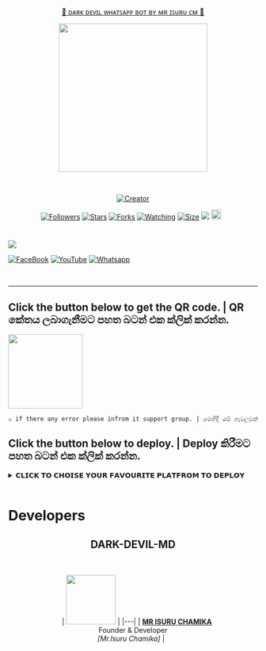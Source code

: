 <p align="center"> 
<u>👹 ᴅᴀʀᴋ ᴅᴇᴠɪʟ ᴡʜᴀᴛꜱᴀᴘᴘ ʙᴏᴛ ʙʏ ᴍʀ ɪꜱᴜʀᴜ ᴄᴍ 👹</u>
</p>
<p align="center">
<img src="https://i.ibb.co/qssxpf9/1703142404763.jpg" width="300" height="300"/>
</p>
<p align="center">
  <a href="#"><img src="http://readme-typing-svg.herokuapp.com?color=d1fa02&center=true&vCenter=true&multiline=false&lines=DARK+DEVIL+WHATSAPP+BOT" alt="">
</p>
<p align="center">
<a href="#"><img title="Creator" src="https://img.shields.io/badge/Creator-MrIsuru-red.svg?style=for-the-badge&logo=github"></a>
</p>
<p align="center">
<a href="https://github.com/isuru-new?tab=followers"><img title="Followers" src="https://img.shields.io/github/followers/AlipBot?color=green&style=flat-square"></a>
<a href="https://github.com/isuru-new/dark-devil-md/stargazers/"><img title="Stars" src="https://img.shields.io/github/stars/isuru-new/dark-devil-md?color=white&style=flat-square"></a>
<a href="https://github.com/isuru-new/dark-devil-md/network/members"><img title="Forks" src="https://img.shields.io/github/forks/isuru-new/dark-devil-md?color=yellow&style=flat-square"></a>
<a href="https://github.com/isuru-new/dark-devil-md/watchers"><img title="Watching" src="https://img.shields.io/github/watchers/isuru-new/dark-devil-md?label=Watchers&color=red&style=flat-square"></a>
<a href="https://github.com/isuru-new/dark-devil-md/"><img title="Size" src="https://img.shields.io/github/repo-size/AlipBot/Api-Alpis?style=flat-square&color=darkred"></a>
<a href="https://hits.seeyoufarm.com"><img src="https://hits.seeyoufarm.com/api/count/incr/badge.svg?url=https://github.com/isuru-new/dark-devil-md/%2Fhit-counter&count_bg=%2379C83D&title_bg=%23555555&icon=probot.svg&icon_color=%2304FF00&title=hits&edge_flat=false"/></a>
<a href="https://github.com/isuru-new/dark-devil-md/graphs/commit-activity"><img height="20" src="https://img.shields.io/badge/Maintained-No-red.svg"></a>&nbsp;&nbsp;
</p>

# 

<a align="center"><img src="https://profile-counter.glitch.me/dark-devil-md/count.svg" /></a>

<a href="https://www.facebook.com/profile.php?id=100083932857385&mibextid=ZbWKwL/"><img alt="FaceBook" src="https://img.shields.io/badge/-FaceBook%20-lightgrey?style=for-the-badge&logo=facebook&logoColor=blue"/></a>
<a href="https://youtube.com/@doom_music_00?si=U8cbhWZNe_avLBSt"><img alt="YouTube" src="https://img.shields.io/badge/-YouTube%20-lightgrey?style=for-the-badge&logo=YouTube&logoColor=red"/></a>
<a href="https://chat.whatsapp.com/Ko2HfqBt5mjEsmV9fY7Bsq"><img alt="Whatsapp" src="https://img.shields.io/badge/-Whatsapp%20-lightgrey?style=for-the-badge&logo=Whatsapp&logoColor=Green"/></a>

  
***

## Click the button below to get the QR code. | QR කේතය ලබාගැනීමට පහත බටන් එක ක්ලික් කරන්න.

<div align="left"><a href="https://replit.com/@SithumKalhara/SITHUWA-MD"><img src="https://repl.it/badge/github/quiec/whatsasena" width="150" ></a></div>

```bash
⚠️ if there any error please infrom it support group. | මෙහිදී යම් ගැටලුවක් ඇති උවහොත් සහය සමූහය වෙත සම්බන්ධ වන්න.
```

## Click the button below to deploy. | Deploy කිරීමට පහත බටන් එක ක්ලික් කරන්න.

<details close>
<summary>𝗖𝗟𝗜𝗖𝗞 𝗧𝗢 𝗖𝗛𝗢𝗜𝗦𝗘 𝗬𝗢𝗨𝗥 𝗙𝗔𝗩𝗢𝗨𝗥𝗜𝗧𝗘 𝗣𝗟𝗔𝗧𝗙𝗥𝗢𝗠 𝗧𝗢 𝗗𝗘𝗣𝗟𝗢𝗬</summary>

<br><br>   
   
<h4 align="center"> Deploy on Repl.it
</h4>

<p align="center" >
    <a href="https://repl.it/github/isuru-new/dark-devil-md">
    <img src="https://i.ibb.co/zrB5kMh/deploy-on-repl.jpg" width="170px" alt="Deploy on Repl.it" >
    </a>
</p>

<p align="center" >
<a href="https://youtube.com/@doom_music_00?si=U8cbhWZNe_avLBSt">
    <img src="https://telegra.ph/file/ae251b53658a5505965ad.png" width="170px" alt="Deploy on Repl.it" >
    </a>
</p>

<p align="center" >
    <br>
__________________________
    <br>
</p>

<br>
      
<h4 align="center"> Deploy on Koyeb
</h4>
      
<p align="center">
    <a href="https://app.koyeb.com/apps/deploy?type=git&repository=github.com/Sithuwa/SITHUWA-MD&branch=main&env[SESSION_ID]&env[OWNER_NUMBER]=94759333625&env[MONGODB_URI]&&env[OWNER_NAME]=SITHUM&env[KOYEB_API]&env[PREFIX]=.&env[ALIVE_IMG]=https://telegra.ph/file/f9e51e5d61e439020720a.jpg&env[global_url]=instagram.com&env[FAKE_COUNTRY_CODE]=92&env[READ_MESSAGE]=false&env[DISABLE_PM]=false&env[WORKTYPE]=public&env[THEME]=sithuwa-md&env[PACK_INFO]=SITHUWA-MD;BY-SITHUM-KALHARA&name=SITHUWA-MD&env[KOYEB_NAME]=SITHUWA-MD&env[ANTILINK_VALUES]=chat.whatsapp.com&env[PORT]=8000)">
    <img src="https://www.koyeb.com/static/images/deploy/button.svg" alt="Deploy on Koyeb" width="155px">
    </a>
   
</p>


<p align="center" >
    <br>
    __________________________
    <br>
</p>


<br>

<h4 align="center"> Deploy on Heroku
</h4>

</p>

<p align="center" >
    <a href="https://heroku.com/deploy?template=https://github.com/isuru-new/dark-devil-md">
    <img src="https://www.herokucdn.com/deploy/button.png" width="160px" alt="Deploy on Heroku" >
    </a>

</p>

<p align="center" >
    <br>
    __________________________
    <br>
<h4 align="center"> Deploy on Mogenius
</h4>
  
<p align="center">
    <a href="https://studio.mogenius.com/">
    <img src="https://www.cloudflare.com/static/90073b1e5bd8a0765640a20febb3dc22/mogenius_logo_quer.png" alt="Deploy on Mogenius" width="170px">
    </a>
  
<p align="center" >
    <br>
    __________________________
    <br>
</p>

<br>

<h4 align="center"> Deploy on Uffizzi
</h4>
  
<p align="center">
    <a href="https://www.uffizzi.com/">
    <img src="https://i.ibb.co/Y29Kv4X/Screenshot-195.png" alt="Deploy on Uffizzi" width="125px">
    </a>
    
</p>

<br>

<h4 align="center"> Deploy on BoxMineWorld
</h4>
  
<p align="center">
    <a href="https://dash.boxmineworld.com/">
    <img src="https://graph.org/file/2af0e67f320986702ea24.jpg" alt="Deploy on Boxmineworld" width="175px">
    </a>
    <br>

</p>

<p align="center" >
    <br>
    __________________________
    <br>
</p>



</details>

<br>

# Developers

<h2 align="center">DARK-DEVIL-MD
</h2>

  <p align="center">
    
| <a href="https://www.facebook.com/profile.php?id=100083932857385&mibextid=ZbWKwL"><img src="https://i.ibb.co/8Xqg3VL/1703222621062.jpg" width=100 height=100></a> |
|---|
| **[MR ISURU CHAMIKA](https://github.com/isuru-new)**</br>Founder & Developer</br>*[Mr.Isuru Chamika]* |
  </p>


